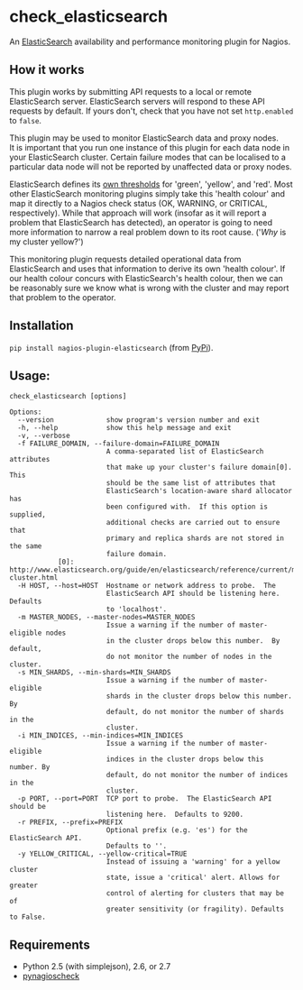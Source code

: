 check_elasticsearch
===================

An [ElasticSearch] availability and performance monitoring plugin for 
Nagios.

[ElasticSearch]: http://www.elasticsearch.org/


How it works
------------

This plugin works by submitting API requests to a local or remote 
ElasticSearch server.  ElasticSearch servers will respond to these API 
requests by default.  If yours don't, check that you have not set 
`http.enabled` to `false`.

This plugin may be used to monitor ElasticSearch data and proxy nodes.  
It is important that you run one instance of this plugin for each data 
node in your ElasticSearch cluster.  Certain failure modes that can be 
localised to a particular data node will not be reported by unaffected 
data or proxy nodes.

ElasticSearch defines its [own thresholds][cluster-health] for 'green', 
'yellow', and 'red'.  Most other ElasticSearch monitoring plugins simply 
take this 'health colour' and map it directly to a Nagios check status 
(OK, WARNING, or CRITICAL, respectively).  While that approach will work 
(insofar as it will report a problem that ElasticSearch has detected), 
an operator is going to need more information to narrow a real problem 
down to its root cause.  ('*Why* is my cluster yellow?')

This monitoring plugin requests detailed operational data from 
ElasticSearch and uses that information to derive its own 'health 
colour'.  If our health colour concurs with ElasticSearch's health 
colour, then we can be reasonably sure we know what is wrong with the 
cluster and may report that problem to the operator.

[cluster-health]: http://www.elasticsearch.org/guide/reference/api/admin-cluster-health.html

Installation
------------

`pip install nagios-plugin-elasticsearch` (from
[PyPi](https://pypi.python.org/pypi/nagios-plugin-elasticsearch/1.0.0)).

Usage:
-----
```
check_elasticsearch [options]

Options:
  --version             show program's version number and exit
  -h, --help            show this help message and exit
  -v, --verbose
  -f FAILURE_DOMAIN, --failure-domain=FAILURE_DOMAIN
                        A comma-separated list of ElasticSearch attributes
                        that make up your cluster's failure domain[0].  This
                        should be the same list of attributes that
                        ElasticSearch's location-aware shard allocator has
                        been configured with.  If this option is supplied,
                        additional checks are carried out to ensure that
                        primary and replica shards are not stored in the same
                        failure domain.
			[0]: http://www.elasticsearch.org/guide/en/elasticsearch/reference/current/modules-cluster.html
  -H HOST, --host=HOST  Hostname or network address to probe.  The
                        ElasticSearch API should be listening here.  Defaults
                        to 'localhost'.
  -m MASTER_NODES, --master-nodes=MASTER_NODES
                        Issue a warning if the number of master-eligible nodes
                        in the cluster drops below this number.  By default,
                        do not monitor the number of nodes in the cluster.
  -s MIN_SHARDS, --min-shards=MIN_SHARDS
                        Issue a warning if the number of master-eligible
                        shards in the cluster drops below this number. By
                        default, do not monitor the number of shards in the
                        cluster.
  -i MIN_INDICES, --min-indices=MIN_INDICES
                        Issue a warning if the number of master-eligible
                        indices in the cluster drops below this number. By
                        default, do not monitor the number of indices in the
                        cluster.
  -p PORT, --port=PORT  TCP port to probe.  The ElasticSearch API should be
                        listening here.  Defaults to 9200.
  -r PREFIX, --prefix=PREFIX
                        Optional prefix (e.g. 'es') for the ElasticSearch API.
                        Defaults to ''.
  -y YELLOW_CRITICAL, --yellow-critical=TRUE
                        Instead of issuing a 'warning' for a yellow cluster
                        state, issue a 'critical' alert. Allows for greater
                        control of alerting for clusters that may be of 
                        greater sensitivity (or fragility). Defaults to False.

```

Requirements
------------

- Python 2.5 (with simplejson), 2.6, or 2.7
- [pynagioscheck][]

[pynagioscheck]: https://github.com/saj/pynagioscheck
